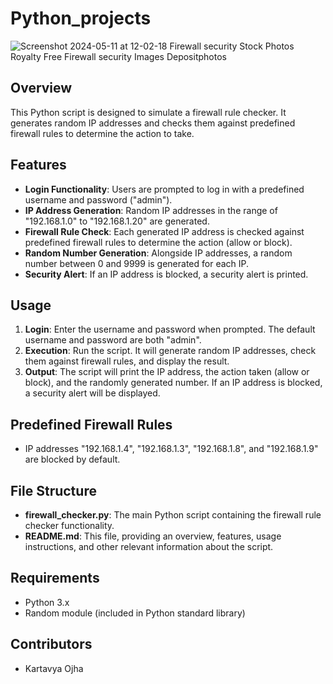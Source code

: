 # Python_projects

![Screenshot 2024-05-11 at 12-02-18 Firewall security Stock Photos Royalty Free Firewall security Images Depositphotos](https://github.com/kartavyaojha/Python_projects/assets/91776415/200236f0-3d06-4e18-8ecb-350bc6892178)

## Overview

This Python script is designed to simulate a firewall rule checker. It generates random IP addresses and checks them against predefined firewall rules to determine the action to take.

## Features
- **Login Functionality**: Users are prompted to log in with a predefined username and password ("admin").
- **IP Address Generation**: Random IP addresses in the range of "192.168.1.0" to "192.168.1.20" are generated.
- **Firewall Rule Check**: Each generated IP address is checked against predefined firewall rules to determine the action (allow or block).
- **Random Number Generation**: Alongside IP addresses, a random number between 0 and 9999 is generated for each IP.
- **Security Alert**: If an IP address is blocked, a security alert is printed.

## Usage
1. **Login**: Enter the username and password when prompted. The default username and password are both "admin".
2. **Execution**: Run the script. It will generate random IP addresses, check them against firewall rules, and display the result.
3. **Output**: The script will print the IP address, the action taken (allow or block), and the randomly generated number. If an IP address is blocked, a security alert will be displayed.

## Predefined Firewall Rules
- IP addresses "192.168.1.4", "192.168.1.3", "192.168.1.8", and "192.168.1.9" are blocked by default.

## File Structure
- **firewall_checker.py**: The main Python script containing the firewall rule checker functionality.
- **README.md**: This file, providing an overview, features, usage instructions, and other relevant information about the script.

## Requirements
- Python 3.x
- Random module (included in Python standard library)

## Contributors
- Kartavya Ojha
